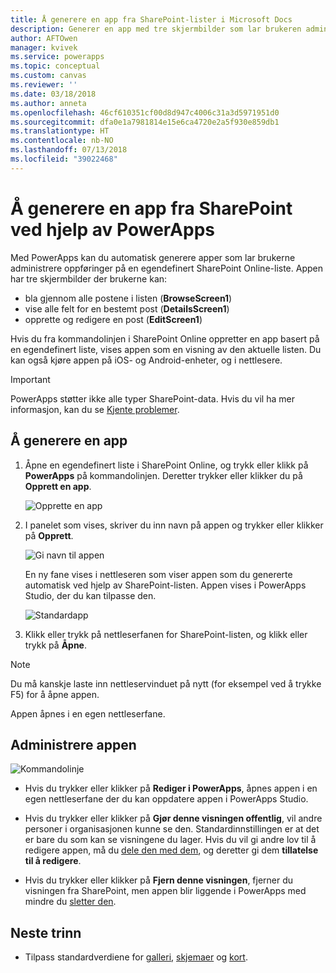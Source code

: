 ```yaml
---
title: Å generere en app fra SharePoint-lister i Microsoft Docs
description: Generer en app med tre skjermbilder som lar brukeren administrere oppføringer på en SharePoint-liste, enten området er lokalt eller ligger i skyen.
author: AFTOwen
manager: kvivek
ms.service: powerapps
ms.topic: conceptual
ms.custom: canvas
ms.reviewer: ''
ms.date: 03/18/2018
ms.author: anneta
ms.openlocfilehash: 46cf610351cf00d8d947c4006c31a3d5971951d0
ms.sourcegitcommit: dfa0e1a7981814e15e6ca4720e2a5f930e859db1
ms.translationtype: HT
ms.contentlocale: nb-NO
ms.lasthandoff: 07/13/2018
ms.locfileid: "39022468"
---
```

# <a name="generate-an-app-from-within-sharepoint-using-powerapps"></a>Å generere en app fra SharePoint ved hjelp av PowerApps

Med PowerApps kan du automatisk generere apper som lar brukerne administrere oppføringer på en egendefinert SharePoint Online-liste. Appen har tre skjermbilder der brukerne kan:

* bla gjennom alle postene i listen (**BrowseScreen1**)
* vise alle felt for en bestemt post (**DetailsScreen1**)
* opprette og redigere en post (**EditScreen1**)

Hvis du fra kommandolinjen i SharePoint Online oppretter en app basert på en egendefinert liste, vises appen som en visning av den aktuelle listen. Du kan også kjøre appen på iOS- og Android-enheter, og i nettlesere.

> [!IMPORTANT]
> PowerApps støtter ikke alle typer SharePoint-data. Hvis du vil ha mer informasjon, kan du se [Kjente problemer](connections/connection-sharepoint-online.md#known-issues).

## <a name="generate-an-app"></a>Å generere en app
1. Åpne en egendefinert liste i SharePoint Online, og trykk eller klikk på **PowerApps** på kommandolinjen. Deretter trykker eller klikker du på **Opprett en app**.

    ![Opprette en app](./media/generate-app-from-sharepoint-list-interface/generate-new-app.png)

2. I panelet som vises, skriver du inn navn på appen og trykker eller klikker på **Opprett**.

    ![Gi navn til appen](./media/generate-app-from-sharepoint-list-interface/app-name.png)

    En ny fane vises i nettleseren som viser appen som du genererte automatisk ved hjelp av SharePoint-listen. Appen vises i PowerApps Studio, der du kan tilpasse den.

    ![Standardapp](./media/generate-app-from-sharepoint-list-interface/default-app.png)  
3. Klikk eller trykk på nettleserfanen for SharePoint-listen, og klikk eller trykk på **Åpne**.

> [!NOTE]
> Du må kanskje laste inn nettleservinduet på nytt (for eksempel ved å trykke F5) for å åpne appen.

Appen åpnes i en egen nettleserfane.

## <a name="manage-the-app"></a>Administrere appen
![Kommandolinje](./media/generate-app-from-sharepoint-list-interface/command-bar.png)

* Hvis du trykker eller klikker på **Rediger i PowerApps**, åpnes appen i en egen nettleserfane der du kan oppdatere appen i PowerApps Studio.

* Hvis du trykker eller klikker på **Gjør denne visningen offentlig**, vil andre personer i organisasjonen kunne se den. Standardinnstillingen er at det er bare du som kan se visningene du lager. Hvis du vil gi andre lov til å redigere appen, må du [dele den med dem](share-app.md), og deretter gi dem **tillatelse til å redigere**.

* Hvis du trykker eller klikker på **Fjern denne visningen**, fjerner du visningen fra SharePoint, men appen blir liggende i PowerApps med mindre du [sletter den](delete-app.md).

## <a name="next-steps"></a>Neste trinn
* Tilpass standardverdiene for [galleri](customize-layout-sharepoint.md), [skjemaer](customize-forms-sharepoint.md) og [kort](customize-card.md).
